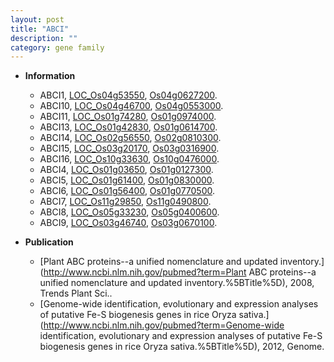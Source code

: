 ```yaml
---
layout: post
title: "ABCI"
description: ""
category: gene family
---
```


* **Information**  
    + ABCI1, [LOC_Os04g53550](http://rice.uga.edu/cgi-bin/ORF_infopage.cgi?orf=LOC_Os04g53550), [Os04g0627200](https://rapdb.dna.affrc.go.jp/locus/?name=Os04g0627200).
    + ABCI10, [LOC_Os04g46700](http://rice.uga.edu/cgi-bin/ORF_infopage.cgi?orf=LOC_Os04g46700), [Os04g0553000](https://rapdb.dna.affrc.go.jp/locus/?name=Os04g0553000).
    + ABCI11, [LOC_Os01g74280](http://rice.uga.edu/cgi-bin/ORF_infopage.cgi?orf=LOC_Os01g74280), [Os01g0974000](https://rapdb.dna.affrc.go.jp/locus/?name=Os01g0974000).
    + ABCI13, [LOC_Os01g42830](http://rice.uga.edu/cgi-bin/ORF_infopage.cgi?orf=LOC_Os01g42830), [Os01g0614700](https://rapdb.dna.affrc.go.jp/locus/?name=Os01g0614700).
    + ABCI14, [LOC_Os02g56550](http://rice.uga.edu/cgi-bin/ORF_infopage.cgi?orf=LOC_Os02g56550), [Os02g0810300](https://rapdb.dna.affrc.go.jp/locus/?name=Os02g0810300).
    + ABCI15, [LOC_Os03g20170](http://rice.uga.edu/cgi-bin/ORF_infopage.cgi?orf=LOC_Os03g20170), [Os03g0316900](https://rapdb.dna.affrc.go.jp/locus/?name=Os03g0316900).
    + ABCI16, [LOC_Os10g33630](http://rice.uga.edu/cgi-bin/ORF_infopage.cgi?orf=LOC_Os10g33630), [Os10g0476000](https://rapdb.dna.affrc.go.jp/locus/?name=Os10g0476000).
    + ABCI4, [LOC_Os01g03650](http://rice.uga.edu/cgi-bin/ORF_infopage.cgi?orf=LOC_Os01g03650), [Os01g0127300](https://rapdb.dna.affrc.go.jp/locus/?name=Os01g0127300).
    + ABCI5, [LOC_Os01g61400](http://rice.uga.edu/cgi-bin/ORF_infopage.cgi?orf=LOC_Os01g61400), [Os01g0830000](https://rapdb.dna.affrc.go.jp/locus/?name=Os01g0830000).
    + ABCI6, [LOC_Os01g56400](http://rice.uga.edu/cgi-bin/ORF_infopage.cgi?orf=LOC_Os01g56400), [Os01g0770500](https://rapdb.dna.affrc.go.jp/locus/?name=Os01g0770500).
    + ABCI7, [LOC_Os11g29850](http://rice.uga.edu/cgi-bin/ORF_infopage.cgi?orf=LOC_Os11g29850), [Os11g0490800](https://rapdb.dna.affrc.go.jp/locus/?name=Os11g0490800).
    + ABCI8, [LOC_Os05g33230](http://rice.uga.edu/cgi-bin/ORF_infopage.cgi?orf=LOC_Os05g33230), [Os05g0400600](https://rapdb.dna.affrc.go.jp/locus/?name=Os05g0400600).
    + ABCI9, [LOC_Os03g46740](http://rice.uga.edu/cgi-bin/ORF_infopage.cgi?orf=LOC_Os03g46740), [Os03g0670100](https://rapdb.dna.affrc.go.jp/locus/?name=Os03g0670100).

* **Publication**  
    + [Plant ABC proteins--a unified nomenclature and updated inventory.](http://www.ncbi.nlm.nih.gov/pubmed?term=Plant ABC proteins--a unified nomenclature and updated inventory.%5BTitle%5D), 2008, Trends Plant Sci..
    + [Genome-wide identification, evolutionary and expression analyses of putative Fe-S biogenesis genes in rice Oryza sativa.](http://www.ncbi.nlm.nih.gov/pubmed?term=Genome-wide identification, evolutionary and expression analyses of putative Fe-S biogenesis genes in rice Oryza sativa.%5BTitle%5D), 2012, Genome.



